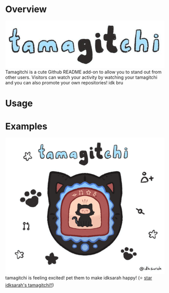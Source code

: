 # Overview
![logo](./tamagitchi.jpg)
Tamagitchi is a cute Github README add-on to allow you to stand out from other users. Visitors can watch your activity by watching your tamagitchi and you can also promote your own repositories! idk bru

# Usage

# Examples
 ![tamagitchi](./emotions/excited.gif) <br>
    tamagitchi is feeling excited! pet them to make idksarah happy! (⭐ [star idksarah's tamagitchi!!](https://github.com/idksarah/tamagitchi))
    